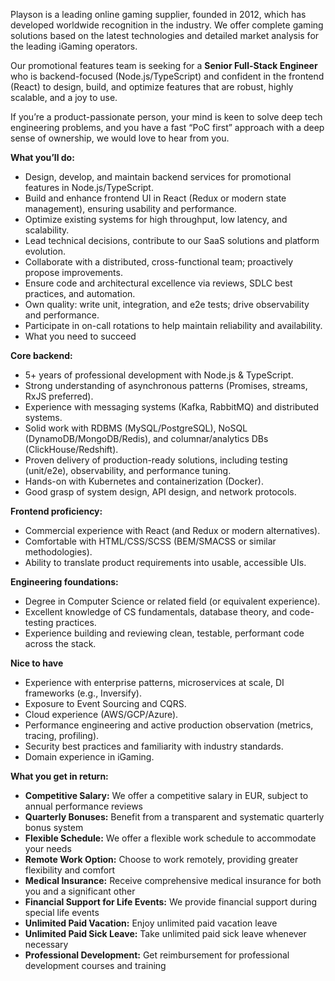 Playson is a leading online gaming supplier, founded in 2012, which has
developed worldwide recognition in the industry. We offer complete gaming
solutions based on the latest technologies and detailed market analysis for
the leading iGaming operators.  
  
Our promotional features team is seeking for a **Senior Full-Stack Engineer**
who is backend-focused (Node.js/TypeScript) and confident in the frontend
(React) to design, build, and optimize features that are robust, highly
scalable, and a joy to use.

If you’re a product-passionate person, your mind is keen to solve deep tech
engineering problems, and you have a fast “PoC first” approach with a deep
sense of ownership, we would love to hear from you.

**What you’ll do:**

  * Design, develop, and maintain backend services for promotional features in Node.js/TypeScript.
  * Build and enhance frontend UI in React (Redux or modern state management), ensuring usability and performance.
  * Optimize existing systems for high throughput, low latency, and scalability.
  * Lead technical decisions, contribute to our SaaS solutions and platform evolution.
  * Collaborate with a distributed, cross-functional team; proactively propose improvements.
  * Ensure code and architectural excellence via reviews, SDLC best practices, and automation.
  * Own quality: write unit, integration, and e2e tests; drive observability and performance.
  * Participate in on-call rotations to help maintain reliability and availability.
  * What you need to succeed

**Core backend:**

  * 5+ years of professional development with Node.js & TypeScript.
  * Strong understanding of asynchronous patterns (Promises, streams, RxJS preferred).
  * Experience with messaging systems (Kafka, RabbitMQ) and distributed systems.
  * Solid work with RDBMS (MySQL/PostgreSQL), NoSQL (DynamoDB/MongoDB/Redis), and columnar/analytics DBs (ClickHouse/Redshift).
  * Proven delivery of production-ready solutions, including testing (unit/e2e), observability, and performance tuning.
  * Hands-on with Kubernetes and containerization (Docker).
  * Good grasp of system design, API design, and network protocols.

**Frontend proficiency:**

  * Commercial experience with React (and Redux or modern alternatives).
  * Comfortable with HTML/CSS/SCSS (BEM/SMACSS or similar methodologies).
  * Ability to translate product requirements into usable, accessible UIs.

**Engineering foundations:**

  * Degree in Computer Science or related field (or equivalent experience).
  * Excellent knowledge of CS fundamentals, database theory, and code-testing practices.
  * Experience building and reviewing clean, testable, performant code across the stack.

**Nice to have**

  * Experience with enterprise patterns, microservices at scale, DI frameworks (e.g., Inversify).
  * Exposure to Event Sourcing and CQRS.
  * Cloud experience (AWS/GCP/Azure).
  * Performance engineering and active production observation (metrics, tracing, profiling).
  * Security best practices and familiarity with industry standards.
  * Domain experience in iGaming.

**What you get in return:**

  * **Competitive Salary:** We offer a competitive salary in EUR, subject to annual performance reviews
  * **Quarterly Bonuses:** Benefit from a transparent and systematic quarterly bonus system
  * **Flexible Schedule:** We offer a flexible work schedule to accommodate your needs
  * **Remote Work Option:** Choose to work remotely, providing greater flexibility and comfort
  * **Medical Insurance:** Receive comprehensive medical insurance for both you and a significant other
  * **Financial Support for Life Events:** We provide financial support during special life events
  * **Unlimited Paid Vacation:** Enjoy unlimited paid vacation leave
  * **Unlimited Paid Sick Leave:** Take unlimited paid sick leave whenever necessary
  * **Professional Development:** Get reimbursement for professional development courses and training
